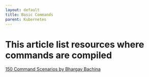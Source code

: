 ```yaml
---
layout: default
title: Basic Commands
parent: Kubernetes
---
```

# This article list resources where commands are compiled

[150 Command Scenarios by Bhargav Bachina](https://medium.com/bb-tutorials-and-thoughts/practice-enough-with-these-questions-for-the-Kubernetes-exam-2f42d1228552)